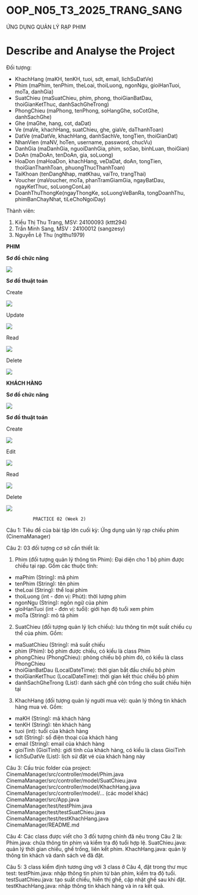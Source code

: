 # OOP_N05_T3_2025_TRANG_SANG

ỨNG DỤNG QUẢN LÝ RẠP PHIM

# Describe and Analyse the Project

Đối tượng:
- KhachHang (maKH, tenKH, tuoi, sdt, email, lichSuDatVe)
- Phim (maPhim, tenPhim, theLoai, thoiLuong, ngonNgu, gioiHanTuoi, moTa, danhGia)
- SuatChieu (maSuatChieu, phim, phong, thoiGianBatDau, thoiGianKetThuc, danhSachGheTrong)
- PhongChieu (maPhong, tenPhong, soHangGhe, soCotGhe, danhSachGhe)
- Ghe (maGhe, hang, cot, daDat)
- Ve (maVe, khachHang, suatChieu, ghe, giaVe, daThanhToan)
- DatVe (maDatVe, khachHang, danhSachVe, tongTien, thoiGianDat)
- NhanVien (maNV, hoTen, username, password, chucVu)
- DanhGia (maDanhGia, nguoiDanhGia, phim, soSao, binhLuan, thoiGian)
- DoAn (maDoAn, tenDoAn, gia, soLuong)
- HoaDon (maHoaDon, khachHang, veDaDat, doAn, tongTien, thoiGianThanhToan, phuongThucThanhToan)
- TaiKhoan (tenDangNhap, matKhau, vaiTro, trangThai)
- Voucher (maVoucher, moTa, phanTramGiamGia, ngayBatDau, ngayKetThuc, soLuongConLai)
- DoanhThuThongKe(ngayThongKe, soLuongVeBanRa, tongDoanhThu, phimBanChayNhat, tiLeChoNgoiDay)

Thành viên:
1. Kiều Thị Thu Trang, MSV: 24100093 (kttt294)
2. Trần Minh Sang, MSV : 24100012 (sangzesy)
3. Nguyễn Lệ Thu (nglthu1979)


**PHIM**

**Sơ đồ chức năng**

<img src = "image/classPhim.jpg">

**Sơ đồ thuật toán**

Create

<img src = "image/createPhim.jpg">

Update

<img src = "image/updatePhim.jpg">

Read

<img src = "image/readPhim.jpg">

Delete

<img src = "image/deletePhim.jpg">



**KHÁCH HÀNG**

**Sơ đồ chức năng**

<img src = "image/oopClass.jpg">

**Sơ đồ thuật toán**

Create

<img src = "image/createKhachHang.png">

Edit

<img src = "image/updateKhachHang.png">

Read

<img src = "image/readKhachHang.png">

Delete

<img src = "image/deleteKhachHang.png">

              PRACTICE 02 (Week 2)
Câu 1: Tiêu đề của bài tập lớn cuối kỳ: Ứng dụng uản lý rạp chiếu phim (CinemaManager)

Câu 2: 03 đối tượng cơ sở cần thiết là:
1. Phim (đối tượng quản lý thông tin Phim): Đại diện cho 1 bộ phim được chiếu tại rạp. Gồm các thuộc tính:
  + maPhim (String): mã phim
  + tenPhim (String): tên phim
  + theLoai (String): thể loại phim
  + thoiLuong (int - đơn vị: Phút): thời lượng phim
  + ngonNgu (String): ngôn ngữ của phim
  + gioiHanTuoi (int - đơn vị: tuổi): giới hạn độ tuổi xem phim
  + moTa (String): mô tả phim
2. SuatChieu (đối tượng quản lý lịch chiếu): lưu thông tin một suất chiếu cụ thể của phim. Gồm:
  + maSuatChieu (String): mã suất chiếu
  + phim (Phim): bộ phim được chiếu, có kiểu là class Phim
  + phongChieu (PhongChieu): phòng chiếu bộ phim đó, có kiểu là class PhongChieu
  + thoiGianBatDau (LocalDateTime): thời gian bắt đầu chiếu bộ phim
  + thoiGianKetThuc (LocalDateTime): thời gian kết thúc chiếu bộ phim
  + danhSachGheTrong (List<Ghe>): danh sách ghế còn trống cho suất chiếu hiện tại
3. KhachHang (đối tượng quản lý người mua vé): quản lý thông tin khách hàng mua vé. Gồm:
  + maKH (String): mã khách hàng
  + tenKH (String): tên khách hàng
  + tuoi (int): tuổi của khách hàng
  + sdt (String): số điện thoại của khách hàng
  + email (String): email của khách hàng
  + gioiTinh (GioiTinh): giới tính của khách hàng, có kiểu là class GioiTinh
  + lichSuDatVe (List<Ve>): lịch sử đặt vé của khách hàng này

Câu 3: Cấu trúc folder của project:
CinemaManager/src/controller/model/Phim.java  
CinemaManager/src/controller/model/SuatChieu.java  
CinemaManager/src/controller/model/KhachHang.java  
CinemaManager/src/controller/model/... (các model khác)  
CinemaManager/src/App.java  
CinemaManager/test/testPhim.java  
CinemaManager/test/testSuatChieu.java  
CinemaManager/test/testKhachHang.java  
CinemaManager/README.md  

Câu 4: Các class được viết cho 3 đối tượng chính đã nêu trong Câu 2 là:
Phim.java: chứa thông tin phim và kiểm tra độ tuổi hợp lệ.
SuatChieu.java: quản lý thời gian chiếu, ghế trống, liên kết phim.
KhachHang.java: quản lý thông tin khách và danh sách vé đã đặt.

Câu 5: 3 class kiểm định tương ứng với 3 class ở Câu 4, đặt trong thư mục test:
testPhim.java: nhập thông tin phim từ bàn phím, kiểm tra độ tuổi.
testSuatChieu.java: tạo suất chiếu, hiển thị ghế, cập nhật ghế sau khi đặt.
testKhachHang.java: nhập thông tin khách hàng và in ra kết quả.
